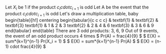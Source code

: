 Let $X_i$ be 1 if the product $c_icdot c_{i+1}$ is odd 
Let A be the event that the product $c_icdot c_{i+1}$ is odd 
Let's draw a multiplication table, baby
begin{table}[h!]
centering
begin{tabular}{c c c c}
& textbf{1} & textbf{2} & textbf{3} 
textbf{1} & 1 & 2 & 3 
textbf{2} & 2 & 4 & 6 
textbf{3} & 3 & 6 & 9 
end{tabular}
end{table}
There are 3 odd products: 3, 6, 9 
Out of 9 events, the event of an odd product occurs 4 times 
$ Pr(A) = frac{4}{9} $ 
$ E(X) = sum*{k=1}^{n-1} Pr(X_i = 1) $ 
$ E(X) = sum*{k=1}^{n-1} Pr(A) $ 
$ E(X) = (n-1) cdot frac{4}{9} $
